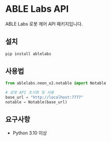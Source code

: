 # ABLE Labs API

ABLE Labs 로봇 제어 API 패키지입니다.

## 설치

```bash
pip install ablelabs
```

## 사용법

```python
from ablelabs.neon_v2.notable import Notable

# 로봇 API 초기화 및 사용
base_url = "http://localhost:7777"
notable = Notable(base_url)
```

## 요구사항

- Python 3.10 이상

